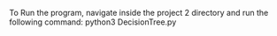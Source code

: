 To Run the program, navigate inside the project 2 directory and run the following command:
    python3 DecisionTree.py